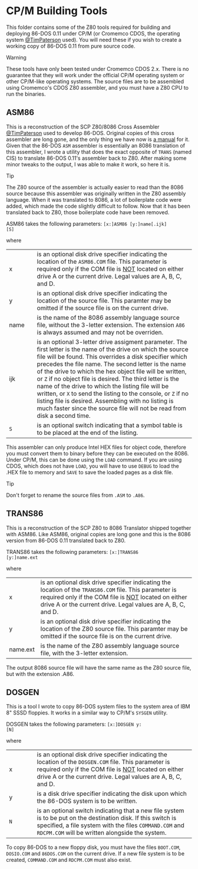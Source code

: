 # CP/M Building Tools
This folder contains some of the Z80 tools required for building and deploying 86-DOS 0.11 under CP/M (or Cromemco CDOS, the operating system [@TimPaterson](https://github.com/TimPaterson) used). You will need these if you wish to create a working copy of 86-DOS 0.11 from pure source code.

> [!WARNING]
> These tools have only been tested under Cromemco CDOS 2.x. There is no guarantee that they will work under the official CP/M operating system or other CP/M-like operating systems. The source files are to be assembled using Cromemco's CDOS Z80 assembler, and you must have a Z80 CPU to run the binaries.

## ASM86
This is a reconstruction of the SCP Z80/8086 Cross Assembler [@TimPaterson](https://github.com/TimPaterson) used to develop 86-DOS. Original copies of this cross assembler are long gone, and the only thing we have now is [a manual](https://bitsavers.org/pdf/seattleComputer/Z80_8086_Cross_Assembler_Preliminary.pdf) for it. Given that the 86-DOS <code>ASM</code> assembler is essentially an 8086 translation of this assembler, I wrote a utility that does the exact opposite of <code>TRANS</code> (named CIS) to translate 86-DOS 0.11's assembler back to Z80. After making some minor tweaks to the output, I was able to make it work, so here it is.

> [!TIP]
> The Z80 source of the assembler is actually easier to read than the 8086 source because this assembler was originally written in the Z80 assembly language. When it was translated to 8086, a lot of boilerplate code were added, which made the code slightly difficult to follow. Now that it has been translated back to Z80, those boilerplate code have been removed.

ASM86 takes the following parameters: <code>[x:]ASM86 [y:]name[.ijk] [S]</code>

where

<table>
    <colgroup>
        <col style="width: 15%;">
        <col style="width: 85%;">
    </colgroup>
    <tbody>
        <tr>
            <td>x</td>
            <td>is an optional disk drive specifier indicating the location of the <code>ASM86.COM</code> file. This parameter is required only if the COM file is <u>NOT</u> located on either drive A or the current drive. Legal values are A, B, C, and D.</td>
        </tr>
        <tr>
            <td>y</td>
            <td>is an optional disk drive specifier indicating the location of the source file. This paramter may be omitted if the source file is on the current drive.</td>
        </tr>
        <tr>
            <td>name</td>
            <td>is the name of the 8086 assembly language source file, without the 3-letter extension. The extension <code>A86</code> is always assumed and may not be overriden.</td>
        </tr>
        <tr>
            <td>ijk</td>
            <td>is an optional 3-letter drive assigment parameter. The first letter is the name of the drive on which the source file will be found. This overrides a disk specifier which precedes the file name. The second letter is the name of the drive to which the hex object file will be written, or <code>Z</code> if no object file is desired. The third letter is the name of the drive to which the listing file will be written, or <code>X</code> to send the listing to the console, or <code>Z</code> if no listing file is desired. Assembling with no listing is much faster since the source file will not be read from disk a second time.</td>
        </tr>
        <tr>
            <td><code>S</code></td>
            <td>is an optional switch indicating that a symbol table is to be placed at the end of the listing.</td>
        </tr>
    </tbody>
</table>

This assembler can only produce Intel HEX files for object code, therefore you must convert them to binary before they can be executed on the 8086. Under CP/M, this can be done using the <code>LOAD</code> command. If you are using CDOS, which does not have <code>LOAD</code>, you will have to use <code>DEBUG</code> to load the .HEX file to memory and <code>SAVE</code> to save the loaded pages as a disk file.

> [!TIP]
> Don't forget to rename the source files from <code>.ASM</code> to <code>.A86</code>.

## TRANS86
This is a reconstruction of the SCP Z80 to 8086 Translator shipped together with ASM86. Like ASM86, original copies are long gone and this is the 8086 version from 86-DOS 0.11 translated back to Z80.

TRANS86 takes the following parameters: <code>[x:]TRANS86 [y:]name.ext</code>

where

<table>
    <colgroup>
        <col style="width: 15%;">
        <col style="width: 85%;">
    </colgroup>
    <tbody>
        <tr>
            <td>x</td>
            <td>is an optional disk drive specifier indicating the location of the <code>TRANS86.COM</code> file. This parameter is required only if the COM file is <u>NOT</u> located on either drive A or the current drive. Legal values are A, B, C, and D.</td>
        </tr>
        <tr>
            <td>y</td>
            <td>is an optional disk drive specifier indicating the location of the Z80 source file. This paramter may be omitted if the source file is on the current drive.</td>
        </tr>
        <tr>
            <td>name.ext</td>
            <td>is the name of the Z80 assembly language source file, with the 3-letter extension.</td>
        </tr>
    </tbody>
</table>

The output 8086 source file will have the same name as the Z80 source file, but with the extension .A86.

## DOSGEN
This is a tool I wrote to copy 86-DOS system files to the system area of IBM 8" SSSD floppies. It works in a similar way to CP/M's <code>SYSGEN</code> utility.

DOSGEN takes the following parameters: <code>[x:]DOSGEN y: [N]</code>

where

<table>
    <colgroup>
        <col style="width: 15%;">
        <col style="width: 85%;">
    </colgroup>
    <tbody>
        <tr>
            <td>x</td>
            <td>is an optional disk drive specifier indicating the location of the <code>DOSGEN.COM</code> file. This parameter is required only if the COM file is <u>NOT</u> located on either drive A or the current drive. Legal values are A, B, C, and D.</td>
        </tr>
        <tr>
            <td>y</td>
            <td>is a disk drive specifier indicating the disk upon which the 86-DOS system is to be written.</td>
        </tr>
        <tr>
            <td><code>N</code></td>
            <td>is an optional switch indicating that a new file system is to be put on the destination disk. If this switch is specified, a file system with the files <code>COMMAND.COM</code> and <code>RDCPM.COM</code> will be written alongside the system.</td>
        </tr>
    </tbody>
</table>

 To copy 86-DOS to a new floppy disk, you must have the files <code>BOOT.COM</code>, <code>DOSIO.COM</code> and <code>86DOS.COM</code> on the current drive. If a new file system is to be created, <code>COMMAND.COM</code> and <code>RDCPM.COM</code> must also exist.
